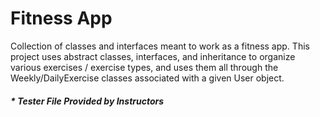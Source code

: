 # Fitness App
Collection of classes and interfaces meant to work as a fitness app. This project uses abstract classes, interfaces, and inheritance to organize various exercises / exercise types, and uses them all through the Weekly/DailyExercise classes associated with a given User object.

##### * Tester File Provided by Instructors